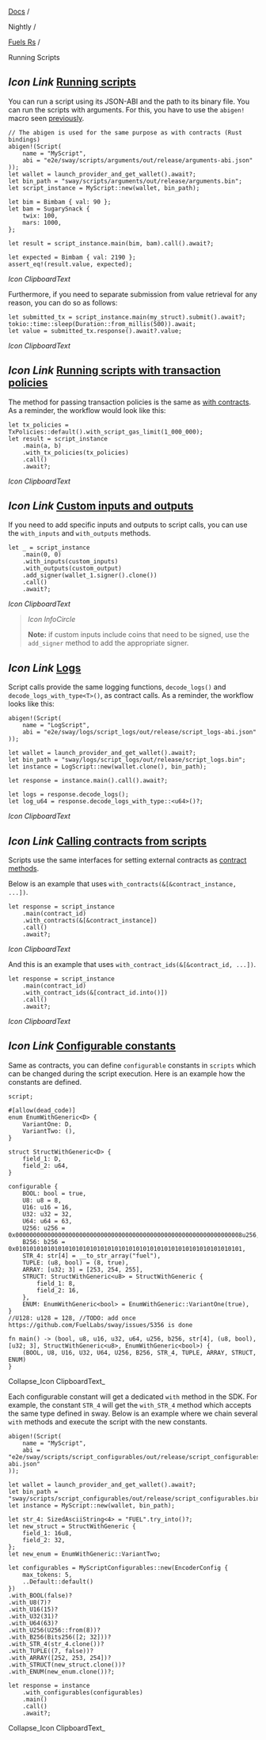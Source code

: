 [Docs](https://docs.fuel.network/) /

Nightly  /

[Fuels Rs](https://docs.fuel.network/docs/nightly/fuels-rs/) /

Running Scripts

## _Icon Link_ [Running scripts](https://docs.fuel.network/docs/nightly/fuels-rs/running-scripts/\#running-scripts)

You can run a script using its JSON-ABI and the path to its binary file. You can run the scripts with arguments. For this, you have to use the `abigen!` macro seen [previously](https://docs.fuel.network/docs/nightly/fuels-rs/abigen/the-abigen-macro/).

```fuel_Box fuel_Box-idXKMmm-css
// The abigen is used for the same purpose as with contracts (Rust bindings)
abigen!(Script(
    name = "MyScript",
    abi = "e2e/sway/scripts/arguments/out/release/arguments-abi.json"
));
let wallet = launch_provider_and_get_wallet().await?;
let bin_path = "sway/scripts/arguments/out/release/arguments.bin";
let script_instance = MyScript::new(wallet, bin_path);

let bim = Bimbam { val: 90 };
let bam = SugarySnack {
    twix: 100,
    mars: 1000,
};

let result = script_instance.main(bim, bam).call().await?;

let expected = Bimbam { val: 2190 };
assert_eq!(result.value, expected);
```

_Icon ClipboardText_

Furthermore, if you need to separate submission from value retrieval for any reason, you can do so as follows:

```fuel_Box fuel_Box-idXKMmm-css
let submitted_tx = script_instance.main(my_struct).submit().await?;
tokio::time::sleep(Duration::from_millis(500)).await;
let value = submitted_tx.response().await?.value;
```

_Icon ClipboardText_

## _Icon Link_ [Running scripts with transaction policies](https://docs.fuel.network/docs/nightly/fuels-rs/running-scripts/\#running-scripts-with-transaction-policies)

The method for passing transaction policies is the same as [with contracts](https://docs.fuel.network/docs/nightly/fuels-rs/calling-contracts/tx-policies/). As a reminder, the workflow would look like this:

```fuel_Box fuel_Box-idXKMmm-css
let tx_policies = TxPolicies::default().with_script_gas_limit(1_000_000);
let result = script_instance
    .main(a, b)
    .with_tx_policies(tx_policies)
    .call()
    .await?;
```

_Icon ClipboardText_

## _Icon Link_ [Custom inputs and outputs](https://docs.fuel.network/docs/nightly/fuels-rs/running-scripts/\#custom-inputs-and-outputs)

If you need to add specific inputs and outputs to script calls, you can use the `with_inputs` and `with_outputs` methods.

```fuel_Box fuel_Box-idXKMmm-css
let _ = script_instance
    .main(0, 0)
    .with_inputs(custom_inputs)
    .with_outputs(custom_output)
    .add_signer(wallet_1.signer().clone())
    .call()
    .await?;
```

_Icon ClipboardText_

> _Icon InfoCircle_
>
> **Note:** if custom inputs include coins that need to be signed, use the `add_signer` method to add the appropriate signer.

## _Icon Link_ [Logs](https://docs.fuel.network/docs/nightly/fuels-rs/running-scripts/\#logs)

Script calls provide the same logging functions, `decode_logs()` and `decode_logs_with_type<T>()`, as contract calls. As a reminder, the workflow looks like this:

```fuel_Box fuel_Box-idXKMmm-css
abigen!(Script(
    name = "LogScript",
    abi = "e2e/sway/logs/script_logs/out/release/script_logs-abi.json"
));

let wallet = launch_provider_and_get_wallet().await?;
let bin_path = "sway/logs/script_logs/out/release/script_logs.bin";
let instance = LogScript::new(wallet.clone(), bin_path);

let response = instance.main().call().await?;

let logs = response.decode_logs();
let log_u64 = response.decode_logs_with_type::<u64>()?;
```

_Icon ClipboardText_

## _Icon Link_ [Calling contracts from scripts](https://docs.fuel.network/docs/nightly/fuels-rs/running-scripts/\#calling-contracts-from-scripts)

Scripts use the same interfaces for setting external contracts as [contract methods](https://docs.fuel.network/docs/nightly/fuels-rs/calling-contracts/other-contracts/).

Below is an example that uses `with_contracts(&[&contract_instance, ...])`.

```fuel_Box fuel_Box-idXKMmm-css
let response = script_instance
    .main(contract_id)
    .with_contracts(&[&contract_instance])
    .call()
    .await?;
```

_Icon ClipboardText_

And this is an example that uses `with_contract_ids(&[&contract_id, ...])`.

```fuel_Box fuel_Box-idXKMmm-css
let response = script_instance
    .main(contract_id)
    .with_contract_ids(&[contract_id.into()])
    .call()
    .await?;
```

_Icon ClipboardText_

## _Icon Link_ [Configurable constants](https://docs.fuel.network/docs/nightly/fuels-rs/running-scripts/\#configurable-constants)

Same as contracts, you can define `configurable` constants in `scripts` which can be changed during the script execution. Here is an example how the constants are defined.

```fuel_Box fuel_Box-idXKMmm-css
script;

#[allow(dead_code)]
enum EnumWithGeneric<D> {
    VariantOne: D,
    VariantTwo: (),
}

struct StructWithGeneric<D> {
    field_1: D,
    field_2: u64,
}

configurable {
    BOOL: bool = true,
    U8: u8 = 8,
    U16: u16 = 16,
    U32: u32 = 32,
    U64: u64 = 63,
    U256: u256 = 0x0000000000000000000000000000000000000000000000000000000000000008u256,
    B256: b256 = 0x0101010101010101010101010101010101010101010101010101010101010101,
    STR_4: str[4] = __to_str_array("fuel"),
    TUPLE: (u8, bool) = (8, true),
    ARRAY: [u32; 3] = [253, 254, 255],
    STRUCT: StructWithGeneric<u8> = StructWithGeneric {
        field_1: 8,
        field_2: 16,
    },
    ENUM: EnumWithGeneric<bool> = EnumWithGeneric::VariantOne(true),
}
//U128: u128 = 128, //TODO: add once https://github.com/FuelLabs/sway/issues/5356 is done

fn main() -> (bool, u8, u16, u32, u64, u256, b256, str[4], (u8, bool), [u32; 3], StructWithGeneric<u8>, EnumWithGeneric<bool>) {
    (BOOL, U8, U16, U32, U64, U256, B256, STR_4, TUPLE, ARRAY, STRUCT, ENUM)
}

```

Collapse_Icon ClipboardText_

Each configurable constant will get a dedicated `with` method in the SDK. For example, the constant `STR_4` will get the `with_STR_4` method which accepts the same type defined in sway. Below is an example where we chain several `with` methods and execute the script with the new constants.

```fuel_Box fuel_Box-idXKMmm-css
abigen!(Script(
    name = "MyScript",
    abi = "e2e/sway/scripts/script_configurables/out/release/script_configurables-abi.json"
));

let wallet = launch_provider_and_get_wallet().await?;
let bin_path = "sway/scripts/script_configurables/out/release/script_configurables.bin";
let instance = MyScript::new(wallet, bin_path);

let str_4: SizedAsciiString<4> = "FUEL".try_into()?;
let new_struct = StructWithGeneric {
    field_1: 16u8,
    field_2: 32,
};
let new_enum = EnumWithGeneric::VariantTwo;

let configurables = MyScriptConfigurables::new(EncoderConfig {
    max_tokens: 5,
    ..Default::default()
})
.with_BOOL(false)?
.with_U8(7)?
.with_U16(15)?
.with_U32(31)?
.with_U64(63)?
.with_U256(U256::from(8))?
.with_B256(Bits256([2; 32]))?
.with_STR_4(str_4.clone())?
.with_TUPLE((7, false))?
.with_ARRAY([252, 253, 254])?
.with_STRUCT(new_struct.clone())?
.with_ENUM(new_enum.clone())?;

let response = instance
    .with_configurables(configurables)
    .main()
    .call()
    .await?;
```

Collapse_Icon ClipboardText_